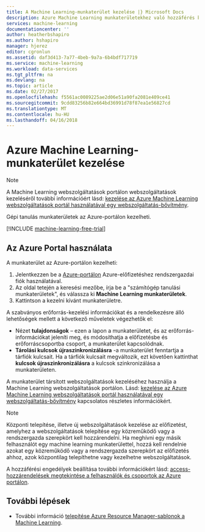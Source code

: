 ```yaml
---
title: A Machine Learning-munkaterület kezelése |} Microsoft Docs
description: Azure Machine Learning munkaterületekhez való hozzáférés kezelése és szolgáltatások telepítésére és kezelésére ML API webkiszolgáló
services: machine-learning
documentationcenter: ''
author: heatherbshapiro
ms.author: hshapiro
manager: hjerez
editor: cgronlun
ms.assetid: daf3d413-7a77-4beb-9a7a-6b4bdf717719
ms.service: machine-learning
ms.workload: data-services
ms.tgt_pltfrm: na
ms.devlang: na
ms.topic: article
ms.date: 02/27/2017
ms.openlocfilehash: f5561ac0089225ae2d06e51a90fa2081e409ce41
ms.sourcegitcommit: 9cdd83256b82e664bd36991d78f87ea1e56827cd
ms.translationtype: MT
ms.contentlocale: hu-HU
ms.lasthandoff: 04/16/2018
---
```

# <a name="manage-an-azure-machine-learning-workspace"></a>Azure Machine Learning-munkaterület kezelése

> [!NOTE]
> A Machine Learning webszolgáltatások portálon webszolgáltatások kezeléséről további információért lásd: [kezelése az Azure Machine Learning webszolgáltatások portál használatával egy webszolgáltatás-bővítmény](manage-new-webservice.md).
> 
> 

Gépi tanulás munkaterületek az Azure-portálon kezelheti.

[!INCLUDE [machine-learning-free-trial](../../../includes/machine-learning-free-trial.md)]

## <a name="use-the-azure-portal"></a>Az Azure Portal használata

A munkaterület az Azure-portálon kezelheti:

1. Jelentkezzen be a [Azure-portálon](https://portal.azure.com/) Azure-előfizetéshez rendszergazdai fiók használatával.
2. Az oldal tetején a keresési mezőbe, írja be a "számítógép tanulási munkaterületek", és válassza ki **Machine Learning munkaterületek**.
3. Kattintson a kezelni kívánt munkaterületre.

A szabványos erőforrás-kezelési információkat és a rendelkezésre álló lehetőségek mellett a következő műveletek végezhetők el:

- Nézet **tulajdonságok** – ezen a lapon a munkaterületet, és az erőforrás-információkat jeleníti meg, és módosíthatja a előfizetésbe és erőforráscsoportba csoport, a munkaterület kapcsolódnak.
- **Tárolási kulcsok újraszinkronizálásra** -a munkaterület fenntartja a tárfiók kulcsait. Ha a tárfiók kulcsait megváltozik, ezt követően kattinthat **kulcsok újraszinkronizálásra** a kulcsok szinkronizálása a munkaterületen.

A munkaterület társított webszolgáltatások kezeléséhez használja a Machine Learning webszolgáltatások portálon. Lásd: [kezelése az Azure Machine Learning webszolgáltatások portál használatával egy webszolgáltatás-bővítmény](manage-new-webservice.md) kapcsolatos részletes információkért.

> [!NOTE]
> Központi telepítése, illetve új webszolgáltatások kezelése az előfizetést, amelyhez a webszolgáltatások telepítése egy közreműködő vagy a rendszergazda szerepkört kell hozzárendelni. Ha meghívni egy másik felhasználót egy machine learning munkaterülettel, hozzá kell rendelnie azokat egy közreműködő vagy a rendszergazda szerepkört az előfizetés ahhoz, azok központilag telepíthetne vagy kezelhetne webszolgáltatások. 
> 
>A hozzáférési engedélyek beállítása további információkért lásd: [access-hozzárendelések megtekintése a felhasználók és csoportok az Azure portálon](../../role-based-access-control/role-assignments-users.md).

## <a name="next-steps"></a>További lépések
* További információ [telepítése Azure Resource Manager-sablonok a Machine Learning](deploy-with-resource-manager-template.md). 